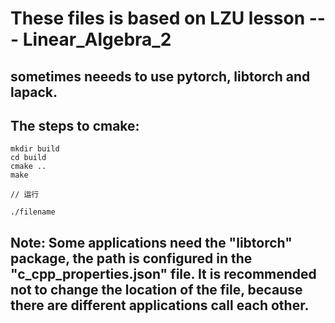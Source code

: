 # These files is based on LZU lesson --- Linear_Algebra_2

## sometimes neeeds to use pytorch, libtorch and lapack.

## The steps to cmake:

```
mkdir build
cd build
cmake ..
make

// 运行

./filename
```


## Note: Some applications need the "libtorch" package, the path is configured in the "c_cpp_properties.json" file. It is recommended not to change the location of the file, because there are different applications call each other.